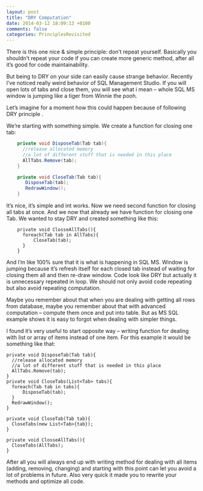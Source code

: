 ```yaml
---
layout: post
title: "DRY Computation"
date: 2014-03-12 18:09:13 +0100
comments: false
categories: PrinciplesRevisited
---
```

There is this one nice & simple principle: don’t repeat yourself. Basically you shouldn’t repeat your code if you can create more generic method, after all it’s good for code maintainability.

But being to DRY on your side can easily cause strange behavior. Recently I’ve noticed really weird behavior of SQL Management Studio. If you will open lots of tabs and close them, you will see what i mean – whole SQL MS window is jumping like a tiger from Winnie the pooh.

Let’s imagine for a moment how this could happen because of following DRY principle .

We’re starting with something simple. We create a function for closing one tab:

``` c#
	private void DisposeTab(Tab tab){
	  //release allocated memory
	  //a lot of different stuff that is needed in this place
	  AllTabs.Remove(tab);
	}

	private void CloseTab(Tab tab){
	   DisposeTab(tab);
	   RedrawWindow();
	}
```

It’s nice, it’s simple and int works. Now we need second function for closing all tabs at once. And we now that already we have function for closing one Tab. We wanted to stay DRY and created something like this:

```
	private void ClosseAllTabs(){
	  foreach(Tab tab in AllTabs){
		  CloseTab(tab);
	  }
	}
```

And I’m like 100% sure that it is what is happening in SQL MS. Window is jumping because it’s refresh itself for each closed tab instead of waiting for closing them all and then re-draw window. Code look like DRY but actually it is unnecessary repeated in loop. We should not only avoid code repeating but also avoid repeating computation.

Maybe you remember about that when you are dealing with getting all rows from database, maybe you remember about that with advanced computation – compute them once and put into table. But as MS SQL example shows it is easy to forgot when dealing with simpler things.

I found it’s very useful to start opposite way – writing function for dealing with list or array of items instead of one item. For this example it would be something like that:

```
private void DisposeTab(Tab tab){
  //release allocated memory
  //a lot of different stuff that is needed in this place
  AllTabs.Remove(tab);
}
private void CloseTabs(List<Tab> tabs){
  foreach(Tab tab in tabs){
	  DisposeTab(tab);
  }
  RedrawWindow();
}

private void CloseTab(Tab tab){
  CloseTabs(new List<Tab>{tab});
}

private void ClosseAllTabs(){
  CloseTabs(AllTabs);
}
```

After all you will always end up with writing method for dealing with all items (adding, removing, changing) and starting with this point can let you avoid a lot of problems in future. Also very quick it made you to rewrite your methods and optimize all code.